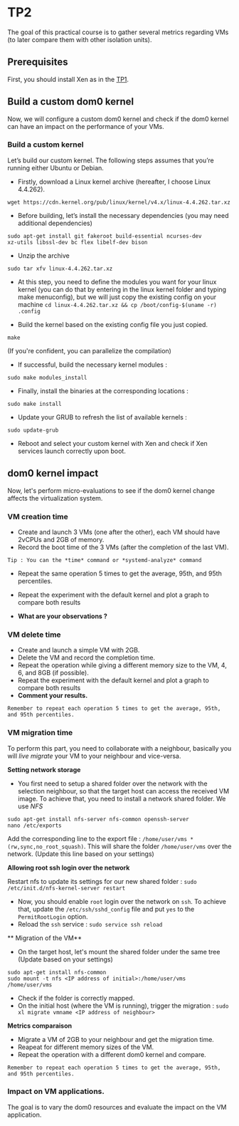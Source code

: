 # TP2 

The goal of this practical course is to gather several metrics regarding VMs (to later compare them with other isolation units).

## Prerequisites

First, you should install Xen as in the [TP1](https://github.com/djobiii2078/cloud_course_resources/tree/main/TP/TP1). 

## Build a custom dom0 kernel 

Now, we will configure a custom dom0 kernel and check if the dom0 kernel can have an impact on the performance of your VMs. 

### Build a custom kernel 

Let’s build our custom kernel. The following steps assumes that you’re running either Ubuntu or Debian.
- Firstly, download a Linux kernel archive (hereafter, I choose Linux 4.4.262).
```
wget https://cdn.kernel.org/pub/linux/kernel/v4.x/linux-4.4.262.tar.xz
```
- Before building, let’s install the necessary dependencies (you may need additional dependencies)
```
sudo apt-get install git fakeroot build-essential ncurses-dev
xz-utils libssl-dev bc flex libelf-dev bison
```
- Unzip the archive
```
sudo tar xfv linux-4.4.262.tar.xz
```

- At this step, you need to define the modules you want for your linux kernel (you can
do that by entering in the linux kernel folder and typing make menuconfig), but we will
just copy the existing config on your machine
```cd linux-4.4.262.tar.xz && cp /boot/config-$(uname -r) .config```

- Build the kernel based on the existing config file you just copied.

```
make 
``` 

(If you're confident, you can parallelize the compilation)

- If successful, build the necessary kernel modules : 

```
sudo make modules_install 
```

- Finally, install the binaries at the corresponding locations : 

```
sudo make install 
```

- Update your GRUB to refresh the list of available kernels : 

```
sudo update-grub 
```

- Reboot and select your custom kernel with Xen and check if Xen services launch correctly upon boot.  

## dom0 kernel impact 

Now, let's perform micro-evaluations to see if the dom0 kernel change affects the virtualization system.

### VM creation time 

- Create and launch 3 VMs (one after the other), each VM should have 2vCPUs and 2GB of memory. 
- Record the boot time of the 3 VMs (after the completion of the last VM). 

```
Tip : You can the *time* command or *systemd-analyze* command
```

- Repeat the same operation 5 times to get the average, 95th, and 95th percentiles.
- Repeat the experiment with the default kernel and plot a graph to compare both results 

- **What are your observations ?**

### VM delete time 

- Create and launch a simple VM with 2GB.
- Delete the VM and record the completion time.
- Repeat the operation while giving a different memory size to the VM, 4, 6, and 8GB (if possible).
- Repeat the experiment with the default kernel and plot a graph to compare both results
- **Comment your results.**

```
Remember to repeat each operation 5 times to get the average, 95th, and 95th percentiles.
```

### VM migration time 

To perform this part, you need to collaborate with a neighbour, basically you will *live migrate* your VM to your neighbour and vice-versa.

**Setting network storage**

- You first need to setup a shared folder over the network with the selection neighbour, so that the target host can access the received VM image.
To achieve that, you need to install a network shared folder. We use *NFS*
```
sudo apt-get install nfs-server nfs-common openssh-server
nano /etc/exports
```

Add the corresponding line to the export file : `/home/user/vms *(rw,sync,no_root_squash)`. 
This will share the folder `/home/user/vms` over the network. (Update this line based on your settings)

**Allowing root ssh login over the network**

Restart nfs to update its settings for our new shared folder : `sudo /etc/init.d/nfs-kernel-server restart`

- Now, you should enable `root` login over the network on `ssh`. 
To achieve that, update the `/etc/ssh/sshd_config` file and put `yes` to the `PermitRootLogin` option.
- Reload the `ssh` service : `sudo service ssh reload` 

** Migration of the VM** 
- On the target host, let's mount the shared folder under the same tree (Update based on your settings)

```
sudo apt-get install nfs-common
sudo mount -t nfs <IP address of initial>:/home/user/vms /home/user/vms
```
- Check if the folder is correctly mapped.
- On the initial host (where the VM is running), trigger the migration : `sudo xl migrate vmname <IP address of neighbour>`

**Metrics comparaison**

- Migrate a VM of 2GB to your neighbour and get the migration time.
- Reapeat for different memory sizes of the VM. 
- Repeat the operation with a different dom0 kernel and compare. 

```
Remember to repeat each operation 5 times to get the average, 95th, and 95th percentiles.
```

### Impact on VM applications.

The goal is to vary the dom0 resources and evaluate the impact on the VM application. 




